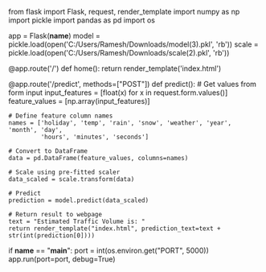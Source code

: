 from flask import Flask, request, render_template
import numpy as np
import pickle
import pandas as pd
import os

app = Flask(__name__)
model = pickle.load(open('C:/Users/Ramesh/Downloads/model(3).pkl', 'rb'))
scale = pickle.load(open('C:/Users/Ramesh/Downloads/scale(2).pkl', 'rb'))

@app.route('/')
def home():
    return render_template('index.html')

@app.route('/predict', methods=["POST"])
def predict():
    # Get values from form input
    input_features = [float(x) for x in request.form.values()]
    feature_values = [np.array(input_features)]

    # Define feature column names
    names = ['holiday', 'temp', 'rain', 'snow', 'weather', 'year', 'month', 'day',
             'hours', 'minutes', 'seconds']

    # Convert to DataFrame
    data = pd.DataFrame(feature_values, columns=names)

    # Scale using pre-fitted scaler
    data_scaled = scale.transform(data)

    # Predict
    prediction = model.predict(data_scaled)

    # Return result to webpage
    text = "Estimated Traffic Volume is: "
    return render_template("index.html", prediction_text=text + str(int(prediction[0])))


if __name__ == "__main__":
    port = int(os.environ.get("PORT", 5000))
    app.run(port=port, debug=True)  
